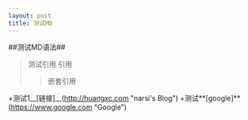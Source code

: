 ```yaml
---
layout: post
title: 测试MD
---
```

##测试MD语法##

>测试引用
>引用
>>嵌套引用

+测试1__[链接]__(http://huangxc.com "narsi's Blog")
+测试**[google]**(https://www.google.com "Google")